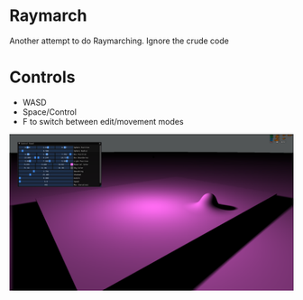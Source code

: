 # Raymarch
Another attempt to do Raymarching. Ignore the crude code

# Controls

 * WASD
 * Space/Control
 * F to switch between edit/movement modes
 
 ![alt text](https://github.com/aaron-nuy/Raymarch/blob/main/demo.png?raw=true)
